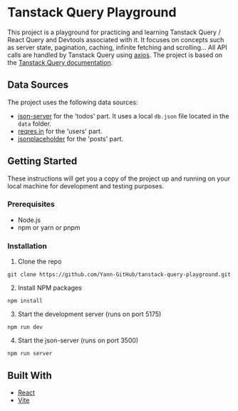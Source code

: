 # Tanstack Query Playground

This project is a playground for practicing and learning Tanstack Query / React Query and Devtools associated with it. It focuses on concepts such as server state, pagination, caching, infinite fetching and scrolling... All API calls are handled by Tanstack Query using [axios](https://github.com/axios/axios). The project is based on the [Tanstack Query documentation](https://react-query.tanstack.com/).

## Data Sources

The project uses the following data sources:

- [json-server](https://github.com/typicode/json-server) for the 'todos' part. It uses a local `db.json` file located in the `data` folder.
- [reqres.in](https://reqres.in/) for the 'users' part.
- [jsonplaceholder](https://jsonplaceholder.typicode.com/) for the 'posts' part.


## Getting Started

These instructions will get you a copy of the project up and running on your local machine for development and testing purposes.

### Prerequisites

- Node.js
- npm or yarn or pnpm

### Installation

1. Clone the repo
````
git clone https://github.com/Yann-GitHub/tanstack-query-playground.git
````
2. Install NPM packages
```
npm install
```

3. Start the development server (runs on port 5175)
```
npm run dev
```

4. Start the json-server (runs on port 3500)
```
npm run server
```


## Built With

- [React](https://reactjs.org/)
- [Vite](https://vitejs.dev/)